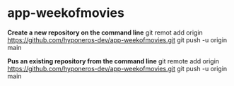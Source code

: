 # app-weekofmovies

**Create a new repository on the command line**
git remot add origin https://github.com/hyponeros-dev/app-weekofmovies.git
git push -u origin main

**Pus an existing repository from the command line**
git remote add origin https://github.com/hyponeros-dev/app-weekofmovies.git
git push -u origin main
